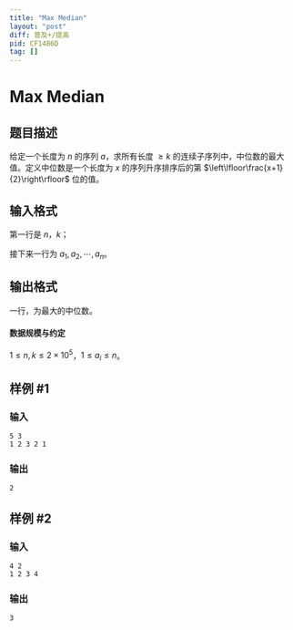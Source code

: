 ```yaml
---
title: "Max Median"
layout: "post"
diff: 普及+/提高
pid: CF1486D
tag: []
---
```


# Max Median

## 题目描述

给定一个长度为 $n$ 的序列 $a$，求所有长度 $\ge k$ 的连续子序列中，中位数的最大值。定义中位数是一个长度为 $x$ 的序列升序排序后的第 $\left\lfloor\frac{x+1}{2}\right\rfloor$ 位的值。

## 输入格式

第一行是 $n$，$k$；

接下来一行为 $a_1,a_2,\cdots,a_n$。

## 输出格式

一行，为最大的中位数。

#### 数据规模与约定

$1\le n, k\le 2\times 10^5$，$1\le a_i\le n$。

## 样例 #1

### 输入

```
5 3
1 2 3 2 1
```

### 输出

```
2
```

## 样例 #2

### 输入

```
4 2
1 2 3 4
```

### 输出

```
3
```

